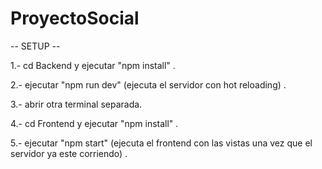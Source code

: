 # ProyectoSocial
-- SETUP --

1.- cd Backend y ejecutar "npm install" .

2.- ejecutar "npm run dev" (ejecuta el servidor con hot reloading) . 

3.- abrir otra terminal separada.

4.- cd Frontend y ejecutar "npm install" .

5.- ejecutar "npm start" (ejecuta el frontend con las vistas una vez que el servidor ya este corriendo) .

